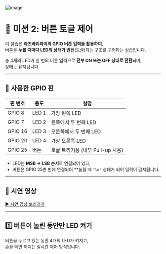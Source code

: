 ![image](https://github.com/user-attachments/assets/832ce610-5f8d-46aa-930b-0945b1fc4f40)


# 🔘 미션 2: 버튼 토글 제어

이 실습은 **라즈베리파이의 GPIO 버튼 입력을 활용하여**,  
버튼을 **누를 때마다 LED의 상태가 반전**(토글)되는 구조를 구현하는 실습입니다.

총 4개의 LED가 한 번의 버튼 입력으로 **전부 ON 또는 OFF 상태로 전환**되며,  
상태는 유지됩니다.

---

## 🔌 사용한 GPIO 핀

| 핀 번호 | 용도     | 설명                        |
|---------|----------|-----------------------------|
| GPIO 8  | LED 1    | 가장 왼쪽 LED               |
| GPIO 7  | LED 2    | 왼쪽에서 두 번째 LED        |
| GPIO 16 | LED 3    | 오른쪽에서 두 번째 LED      |
| GPIO 20 | LED 4    | 가장 오른쪽 LED             |
| GPIO 25 | 버튼     | 토글 트리거용 (내부 Pull-up 사용)

- LED는 **MSB → LSB 순서**로 연결되어 있고,  
- 버튼은 GPIO 25번 핀에 연결되어 **눌릴 때 `"lo"` 상태가 되어 입력이 감지됩니다.

---

## 🎥 시연 영상

[▶️ 시연 영상 보러가기](https://youtu.be/v8Ha2BVN80c?si=wDWBzJsfgD6uFIBO)


---


## 1️⃣ 버튼이 눌린 동안만 LED 켜기

버튼을 누르고 있는 동안 4개의 LED가 켜지고,  
손을 떼면 꺼지는 실시간 제어 방식입니다.


